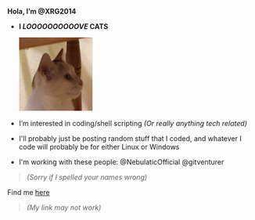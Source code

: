 **Hola, I’m @XRG2014**
- **I _LOOOOOOOOOOVE_ CATS**
  
  <img src="/assets/images/Favicon 3.png" width="150px" height="150px"/>
- I’m interested in coding/shell scripting _(Or really anything tech related)_
- I'll probably just be posting random stuff that I coded, and whatever I code will probably be for either Linux or Windows
- I'm working with these people:
@NebulaticOfficial
@gitventurer

> _(Sorry if I spelled your names wrong)_

Find me [here](https://xrg2014.github.io) 
>_(My link may not work)_
<!---
XRG2014/XRG2014 is a ✨ special ✨ repository because its `README.md` (this file) appears on your GitHub profile.
You can click the Preview link to take a look at your changes.
--->
